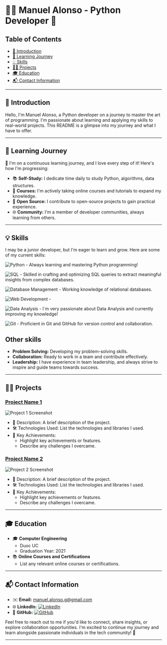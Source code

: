 # 👨‍💻 Manuel Alonso - Python Developer 🚀

## Table of Contents
- [👋 Introduction](#-introduction)
- [🌱 Learning Journey](#-learning-journey)
- [💡 Skills](#-skills)
- [👨‍💼 Projects](#-projects)
- [🎓 Education](#-education)
- [📬 Contact Information](#-contact-information)

---

## 👋 Introduction
Hello, I'm Manuel Alonso, a Python developer on a journey to master the art of programming. I'm passionate about learning and applying my skills to real-world projects. This README is a glimpse into my journey and what I have to offer.

---

## 🌱 Learning Journey
🚀 I'm on a continuous learning journey, and I love every step of it! Here's how I'm progressing:

- 📚 **Self-Study:** I dedicate time daily to study Python, algorithms, data structures.
- 📝 **Courses:** I'm actively taking online courses and tutorials to expand my knowledge.
- 🤝 **Open Source:** I contribute to open-source projects to gain practical experience.
- 🌐 **Community:** I'm a member of developer communities, always learning from others.

---

## 💡 Skills
I may be a junior developer, but I'm eager to learn and grow. Here are some of my current skills:


![Python](https://img.shields.io/badge/Python-Proficient-success?logo=python)  - Always learning and mastering Python programming!


![SQL](https://img.shields.io/badge/SQL-Proficient-success?logo=mariadb) - Skilled in crafting and optimizing SQL queries to extract meaningful insights from complex databases.

![Database Management](https://img.shields.io/badge/Database%20Management-Intermediate-informational?logo=postgresql) - Working knowledge of relational databases.

![Web Development](https://img.shields.io/badge/Web%20Development-Basic-informational?logo=django) - 

![Data Analysis](https://img.shields.io/badge/Data%20Analysis-Intermediate-informational?logo=pandas) - I´m very passionate about Data Analysis and currently improving my knowledge!

![Git](https://img.shields.io/badge/Git-Proficient-success?logo=git)  - Proficient in Git and GitHub for version control and collaboration.

**Other skills**
--
- **Problem Solving:** Developing my problem-solving skills.
- **Collaboration:** Ready to work in a team and contribute effectively.
- **Leadership:** I have experience in team leadership, and always strive to inspire and guide teams towards success.


---

## 👨‍💼 Projects
### [Project Name 1](link_to_project_1)

![Project 1 Screenshot](link_to_project_1_screenshot.png)

- 💼 Description: A brief description of the project.
- 🛠️ Technologies Used: List the technologies and libraries I used.
- 🌟 Key Achievements:
  - Highlight key achievements or features.
  - Describe any challenges I overcame.

### [Project Name 2](link_to_project_2)

![Project 2 Screenshot](link_to_project_2_screenshot.png)

- 💼 Description: A brief description of the project.
- 🛠️ Technologies Used: List the technologies and libraries I used.
- 🌟 Key Achievements:
  - Highlight key achievements or features.
  - Describe any challenges I overcame.

---

## 🎓 Education
- 🎓 **Computer Engineering**
  - Duoc UC
  - Graduation Year: 2021
- 📚 **Online Courses and Certifications**
  - List any relevant online courses or certifications.

---

## 📬 Contact Information
- ✉️ **Email:** manuel.alonso.g@gmail.com
- 🌐 **LinkedIn:** [![LinkedIn](https://img.shields.io/badge/LinkedIn-Connect-blue?logo=linkedin)](https://www.linkedin.com/in/m-alonso/)
- 💼 **GitHub:** [![GitHub](https://img.shields.io/badge/GitHub-Profile-green?logo=github)](https://github.com/Malonsog)

Feel free to reach out to me if you'd like to connect, share insights, or explore collaboration opportunities. I'm excited to continue my journey and learn alongside passionate individuals in the tech community! 🚀

---
